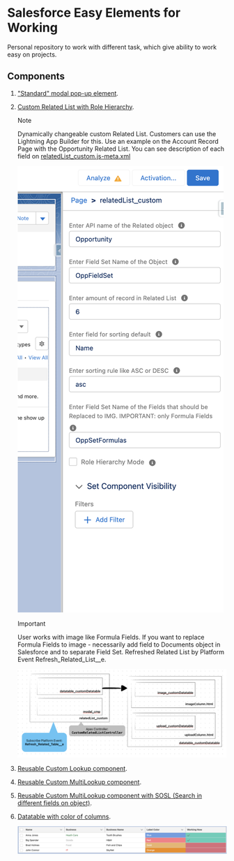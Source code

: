 # Salesforce Easy Elements for Working

Personal repository to work with different task, which give ability to work easy on projects.

## Components
1. ["Standard" modal pop-up element](https://github.com/EvgenyVorohobko/Salesforce_Components/tree/main/force-app/main/default/lwc/modal_cmp).
2. [Custom Related List with Role Hierarchy](https://github.com/EvgenyVorohobko/Salesforce_Components/tree/main/force-app/main/default/lwc/relatedList_custom).
    > [!NOTE]
    Dynamically changeable custom Related List. Customers can use the Lightning App Builder for this. Use an example on the Account Record Page with the Opportunity Related List.
    You can see description of each field on [relatedList_custom.js-meta.xml](https://github.com/EvgenyVorohobko/Salesforce_Components/blob/main/force-app/main/default/lwc/relatedList_custom/relatedList_custom.js-meta.xml)

    ![Lightning App Builder Example](image.png)

    > [!IMPORTANT]
    User works with image like Formula Fields. If you want to replace Formula Fields to image - necessarily add field to Documents object in Salesforce and to separate Field Set.
    Refreshed Related List by Platform Event Refresh_Related_List__e.


    ![Schema components](image-1.png)

3. [Reusable Custom Lookup component](https://github.com/EvgenyVorohobko/Salesforce_Components/tree/main/force-app/main/default/lwc/reusableCustomLookup).

4. [Reusable Custom MultiLookup component](https://github.com/EvgenyVorohobko/Salesforce_Components/tree/main/force-app/main/default/lwc/reusableCustomMultyLookup).

5. [Reusable Custom MultiLookup component with SOSL (Search in different fields on object)](https://github.com/EvgenyVorohobko/Salesforce_Components/tree/main/force-app/main/default/lwc/customLookup_multiFields).

6. [Datatable with color of columns](https://github.com/EvgenyVorohobko/Salesforce_Components/tree/main/force-app/main/default/lwc/datatableColor).

    ![Example](image-2.png)